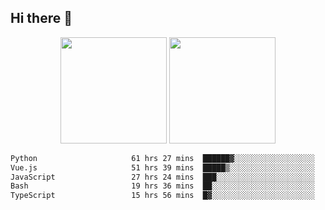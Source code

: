 ## Hi there 👋
<div align="center">
<span>  </span>
<img height="170px" src="https://github-readme-stats.vercel.app/api?username=bigQY&show_icons=true&count_private==true&v=3" /><span>        </span><img height="170px" src="https://github-readme-stats.vercel.app/api/top-langs/?username=bigQY&layout=compact&langs_count=8&hide=html&v=3" />
<span>  </span>
</div>
<div align="center">

<!--START_SECTION:waka-->

```txt
Python                     61 hrs 27 mins  ██████▓░░░░░░░░░░░░░░░░░░   26.05 %
Vue.js                     51 hrs 39 mins  █████▒░░░░░░░░░░░░░░░░░░░   21.91 %
JavaScript                 27 hrs 24 mins  ███░░░░░░░░░░░░░░░░░░░░░░   11.62 %
Bash                       19 hrs 36 mins  ██░░░░░░░░░░░░░░░░░░░░░░░   08.31 %
TypeScript                 15 hrs 56 mins  █▓░░░░░░░░░░░░░░░░░░░░░░░   06.76 %
```

<!--END_SECTION:waka-->
</div>
